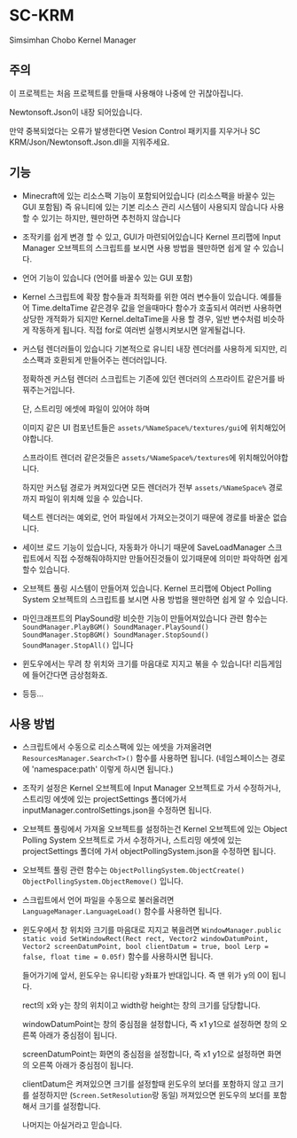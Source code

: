 # SC-KRM
Simsimhan Chobo Kernel Manager

## 주의
이 프로젝트는 처음 프로젝트를 만들때 사용해야 나중에 안 귀찮아집니다.

Newtonsoft.Json이 내장 되어있습니다.

만약 중복되었다는 오류가 발생한다면 Vesion Control 패키지를 지우거나 SC KRM/Json/Newtonsoft.Json.dll을 지워주세요.

## 기능
- Minecraft에 있는 리소스팩 기능이 포함되어있습니다 (리소스팩을 바꿀수 있는 GUI 포함됨)
즉 유니티에 있는 기본 리소스 관리 시스템이 사용되지 않습니다
사용 할 수 있기는 하지만, 웬만하면 추천하지 않습니다

- 조작키를 쉽게 변경 할 수 있고, GUI가 마련되어있습니다 Kernel 프리팹에 Input Manager 오브젝트의 스크립트를 보시면 사용 방법을 웬만하면 쉽게 알 수 있습니다.

- 언어 기능이 있습니다 (언어를 바꿀수 있는 GUI 포함)

- Kernel 스크립트에 확장 함수들과 최적화를 위한 여러 변수들이 있습니다.
예를들어 Time.deltaTime 같은경우 값을 얻을때마다 함수가 호출되서 여러번 사용하면 상당한 개적화가 되지만
Kernel.deltaTime을 사용 할 경우, 일반 변수처럼 비슷하게 작동하게 됩니다.
직접 for로 여러번 실행시켜보시면 알게될겁니다.

- 커스텀 렌더러들이 있습니다
  기본적으로 유니티 내장 렌더러를 사용하게 되지만, 리소스팩과 호환되게 만들어주는 렌더러입니다.

  정확하겐 커스텀 렌더러 스크립트는 기존에 있던 렌더러의 스프라이트 같은거를 바꿔주는거입니다.

  단, 스트리밍 에셋에 파일이 있어야 하며

  이미지 같은 UI 컴포넌트들은 `assets/%NameSpace%/textures/gui`에 위치해있어야합니다.

  스프라이트 렌더러 같은것들은 `assets/%NameSpace%/textures`에 위치해있어야합니다.

  하지만 커스텀 경로가 켜져있다면 모든 렌더러가 전부 `assets/%NameSpace%` 경로까지 파일이 위치해 있을 수 있습니다.

  텍스트 렌더러는 예외로, 언어 파일에서 가져오는것이기 때문에 경로를 바꿀순 없습니다.
  
- 세이브 로드 기능이 있습니다, 자동화가 아니기 때문에 SaveLoadManager 스크립트에서 직접 수정해줘야하지만 만들어진것들이 있기때문에 의미만 파악하면 쉽게 할수 있습니다.
- 오브젝트 풀링 시스템이 만들어져 있습니다. Kernel 프리팹에 Object Polling System 오브젝트의 스크립트를 보시면 사용 방법을 웬만하면 쉽게 알 수 있습니다.
- 마인크래프트의 PlaySound랑 비슷한 기능이 만들어져있습니다 관련 함수는 `SoundManager.PlayBGM() SoundManager.PlaySound() SoundManager.StopBGM() SoundManager.StopSound() SoundManager.StopAll()` 입니다
- 윈도우에서는 무려 창 위치와 크기를 마음대로 지지고 볶을 수 있습니다! 리듬게임에 들어간다면 금상첨화죠.
- 등등...

## 사용 방법
- 스크립트에서 수동으로 리소스팩에 있는 에셋을 가져올려면 `ResourcesManager.Search<T>()` 함수를 사용하면 됩니다. (네임스페이스는 경로에 'namespace:path' 이렇게 하시면 됩니다.)
- 조작키 설정은 Kernel 오브젝트에 Input Manager 오브젝트로 가서 수정하거나, 스트리밍 에셋에 있는 projectSettings 폴더에가서 inputManager.controlSettings.json을 수정하면 됩니다.
- 오브젝트 풀링에서 가져올 오브젝트를 설정하는건 Kernel 오브젝트에 있는 Object Polling System 오브젝트로 가서 수정하거나, 스트리밍 에셋에 있는 projectSettings 폴더에 가서 objectPollingSystem.json을 수정하면 됩니다.
- 오브젝트 풀링 관련 함수는 `ObjectPollingSystem.ObjectCreate() ObjectPollingSystem.ObjectRemove()` 입니다.
- 스크립트에서 언어 파일을 수동으로 불러올려면 `LanguageManager.LanguageLoad()` 함수를 사용하면 됩니다.
- 윈도우에서 창 위치와 크기를 마음대로 지지고 볶을려면 `WindowManager.public static void SetWindowRect(Rect rect, Vector2 windowDatumPoint, Vector2 screenDatumPoint, bool clientDatum = true, bool Lerp = false, float time = 0.05f)` 함수를 사용하시면 됩니다.
  
  들어가기에 앞서, 윈도우는 유니티랑 y좌표가 반대입니다. 즉 맨 위가 y의 0이 됩니다.
  
  rect의 x와 y는 창의 위치이고 width랑 height는 창의 크기를 담당합니다.
  
  windowDatumPoint는 창의 중심점을 설정합니다, 즉 x1 y1으로 설정하면 창의 오른쪽 아래가 중심점이 됩니다.
  
  screenDatumPoint는 화면의 중심점을 설정합니다, 즉 x1 y1으로 설정하면 화면의 오른쪽 아래가 중심점이 됩니다.
  
  clientDatum은 켜져있으면 크기를 설정할때 윈도우의 보더를 포함하지 않고 크기를 설정하지만 (`Screen.SetResolution`랑 동일) 꺼져있으면 윈도우의 보더를 포함해서 크기를 설정합니다.
  
  나머지는 아실거라고 믿습니다.
